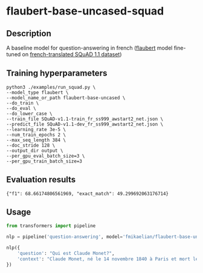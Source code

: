 # flaubert-base-uncased-squad

## Description

A baseline model for question-answering in french ([flaubert](https://github.com/getalp/Flaubert) model fine-tuned on [french-translated SQuAD 1.1 dataset](https://github.com/Alikabbadj/French-SQuAD))

## Training hyperparameters

```shell
python3 ./examples/run_squad.py \
--model_type flaubert \
--model_name_or_path flaubert-base-uncased \
--do_train \
--do_eval \
--do_lower_case \
--train_file SQuAD-v1.1-train_fr_ss999_awstart2_net.json \
--predict_file SQuAD-v1.1-dev_fr_ss999_awstart2_net.json \
--learning_rate 3e-5 \
--num_train_epochs 2 \
--max_seq_length 384 \
--doc_stride 128 \
--output_dir output \
--per_gpu_eval_batch_size=3 \
--per_gpu_train_batch_size=3
``` 

## Evaluation results

```shell
{"f1": 68.66174806561969, "exact_match": 49.299692063176714}
```

## Usage

```python
from transformers import pipeline

nlp = pipeline('question-answering', model='fmikaelian/flaubert-base-uncased-squad', tokenizer='fmikaelian/flaubert-base-uncased-squad')

nlp({
    'question': "Qui est Claude Monet?",
    'context': "Claude Monet, né le 14 novembre 1840 à Paris et mort le 5 décembre 1926 à Giverny, est un peintre français et l’un des fondateurs de l'impressionnisme."
})
```